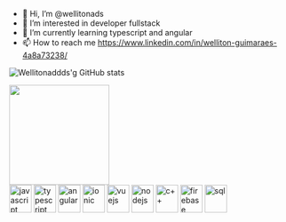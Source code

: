 - 👋 Hi, I’m @wellitonads
- 👀 I’m interested in developer fullstack
- 🌱 I’m currently learning typescript and angular
- 📫 How to reach me https://www.linkedin.com/in/welliton-guimaraes-4a8a73238/

![Wellitonaddds'g GitHub stats](https://github-readme-stats.vercel.app/api?username=wellitonads&show_icons=true&theme=tokyonight) 

<img height="180em" src="https://github-readme-stats.vercel.app/api/top-langs/?username=wellitonads&amp;layout=compact&amp;exclude_repo=github-readme-stats,wellitonads.github.io&amp;theme=tokyonight" style="max-width: 100%;">

<div>
<img align="center" alt="javascript" height="50" width="40" src="https://cdn.jsdelivr.net/gh/devicons/devicon/icons/javascript/javascript-original.svg" style="max-width: 100%;">

<img align="center" alt="typescript" height="50" width="40" src="https://cdn.jsdelivr.net/gh/devicons/devicon/icons/typescript/typescript-original.svg" style="max-width: 100%;">

<img align="center" alt="angular" height="50" width="40" src="https://cdn.jsdelivr.net/gh/devicons/devicon/icons/angularjs/angularjs-plain.svg" style="max-width: 100%;">

<img align="center" alt="ionic" height="50" width="40" src="https://cdn.jsdelivr.net/gh/devicons/devicon/icons/ionic/ionic-original.svg" style="max-width: 100%;">
  
<img align="center" alt="vuejs" height="50" width="40" src="https://cdn.jsdelivr.net/gh/devicons/devicon/icons/vuejs/vuejs-original.svg" style="max-width: 100%;">   
            
<img align="center" alt="nodejs" height="50" width="40" src="https://cdn.jsdelivr.net/gh/devicons/devicon/icons/nodejs/nodejs-original-wordmark.svg" style="max-width: 100%;">
 
<img align="center" alt="c++" height="50" width="40" src="https://cdn.jsdelivr.net/gh/devicons/devicon/icons/cplusplus/cplusplus-plain.svg" style="max-width: 100%;">
  
<img align="center" alt="firebase" height="50" width="40" src="https://cdn.jsdelivr.net/gh/devicons/devicon/icons/firebase/firebase-plain.svg" style="max-width: 100%;">
          
<img align="center" alt="sql" height="50" width="40" src="https://cdn.jsdelivr.net/gh/devicons/devicon/icons/microsoftsqlserver/microsoftsqlserver-plain-wordmark.svg" style="max-width: 100%;">
          
          
          
